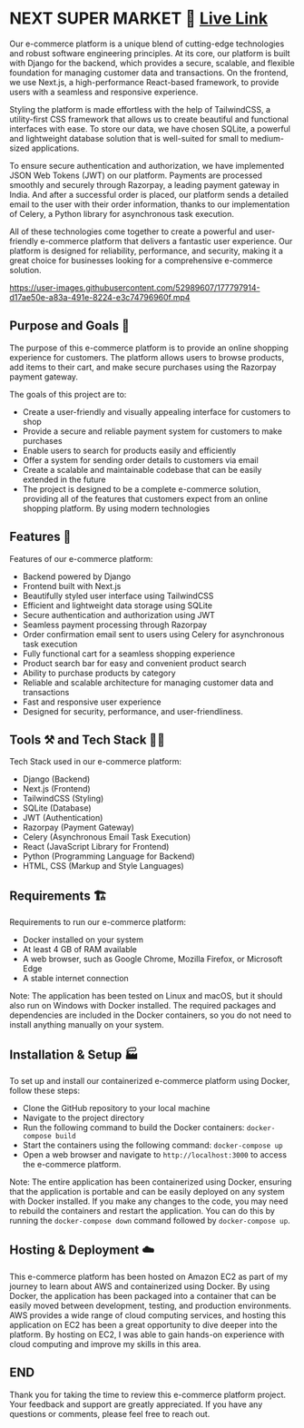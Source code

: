 # NEXT SUPER MARKET   🔗 [Live Link](http://13.126.12.72:3000/)

Our e-commerce platform is a unique blend of cutting-edge technologies and robust software engineering principles. At its core, our platform is built with Django for the backend, which provides a secure, scalable, and flexible foundation for managing customer data and transactions. On the frontend, we use Next.js, a high-performance React-based framework, to provide users with a seamless and responsive experience.

Styling the platform is made effortless with the help of TailwindCSS, a utility-first CSS framework that allows us to create beautiful and functional interfaces with ease. To store our data, we have chosen SQLite, a powerful and lightweight database solution that is well-suited for small to medium-sized applications.

To ensure secure authentication and authorization, we have implemented JSON Web Tokens (JWT) on our platform. Payments are processed smoothly and securely through Razorpay, a leading payment gateway in India. And after a successful order is placed, our platform sends a detailed email to the user with their order information, thanks to our implementation of Celery, a Python library for asynchronous task execution.

All of these technologies come together to create a powerful and user-friendly e-commerce platform that delivers a fantastic user experience. Our platform is designed for reliability, performance, and security, making it a great choice for businesses looking for a comprehensive e-commerce solution.

https://user-images.githubusercontent.com/52989607/177797914-d17ae50e-a83a-491e-8224-e3c74796960f.mp4

## Purpose and Goals 🎯

The purpose of this e-commerce platform is to provide an online shopping experience for customers. The platform allows users to browse products, add items to their cart, and make secure purchases using the Razorpay payment gateway.

The goals of this project are to:

- Create a user-friendly and visually appealing interface for customers to shop
- Provide a secure and reliable payment system for customers to make purchases
- Enable users to search for products easily and efficiently
- Offer a system for sending order details to customers via email
- Create a scalable and maintainable codebase that can be easily extended in the future
- The project is designed to be a complete e-commerce solution, providing all of the features that customers expect from an online shopping platform. By using modern technologies 

## Features 📜

Features of our e-commerce platform:

- Backend powered by Django
- Frontend built with Next.js
- Beautifully styled user interface using TailwindCSS
- Efficient and lightweight data storage using SQLite
- Secure authentication and authorization using JWT
- Seamless payment processing through Razorpay
- Order confirmation email sent to users using Celery for asynchronous task execution
- Fully functional cart for a seamless shopping experience
- Product search bar for easy and convenient product search
- Ability to purchase products by category
- Reliable and scalable architecture for managing customer data and transactions
- Fast and responsive user experience
- Designed for security, performance, and user-friendliness.

## Tools ⚒️ and Tech Stack 🧑‍💻

Tech Stack used in our e-commerce platform:

- Django (Backend)
- Next.js (Frontend)
- TailwindCSS (Styling)
- SQLite (Database)
- JWT (Authentication)
- Razorpay (Payment Gateway)
- Celery (Asynchronous Email Task Execution)
- React (JavaScript Library for Frontend)
- Python (Programming Language for Backend)
- HTML, CSS (Markup and Style Languages)

##  Requirements 🏗️

Requirements to run our e-commerce platform:

- Docker installed on your system
- At least 4 GB of RAM available
- A web browser, such as Google Chrome, Mozilla Firefox, or Microsoft Edge
- A stable internet connection

Note: The application has been tested on Linux and macOS, but it should also run on Windows with Docker installed. The required packages and dependencies are included in the Docker containers, so you do not need to install anything manually on your system.

## Installation & Setup 🏭

To set up and install our containerized e-commerce platform using Docker, follow these steps:

- Clone the GitHub repository to your local machine
- Navigate to the project directory
- Run the following command to build the Docker containers: `docker-compose build`
- Start the containers using the following command: `docker-compose up`
- Open a web browser and navigate to `http://localhost:3000` to access the e-commerce platform.

Note: The entire application has been containerized using Docker, ensuring that the application is portable and can be easily deployed on any system with Docker installed. If you make any changes to the code, you may need to rebuild the containers and restart the application. You can do this by running the `docker-compose down` command followed by `docker-compose up`.

## Hosting & Deployment ☁️

This e-commerce platform has been hosted on Amazon EC2 as part of my journey to learn about AWS and containerized using Docker.
By using Docker, the application has been packaged into a container that can be easily moved between development, testing, and production environments.
AWS provides a wide range of cloud computing services, and hosting this application on EC2 has been a great opportunity to dive deeper into the platform. 
By hosting on EC2, I was able to gain hands-on experience with cloud computing and improve my skills in this area.

## END

Thank you for taking the time to review this e-commerce platform project. Your feedback and support are greatly appreciated. If you have any questions or comments, please feel free to reach out.

